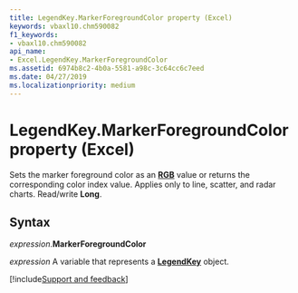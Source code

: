 ```yaml
---
title: LegendKey.MarkerForegroundColor property (Excel)
keywords: vbaxl10.chm590082
f1_keywords:
- vbaxl10.chm590082
api_name:
- Excel.LegendKey.MarkerForegroundColor
ms.assetid: 6974b8c2-4b0a-5581-a98c-3c64cc6c7eed
ms.date: 04/27/2019
ms.localizationpriority: medium
---
```



# LegendKey.MarkerForegroundColor property (Excel)

Sets the marker foreground color as an **[RGB](../Language/Reference/User-Interface-Help/rgb-function.md)** value or returns the corresponding color index value. Applies only to line, scatter, and radar charts. Read/write **Long**.


## Syntax

_expression_.**MarkerForegroundColor**

_expression_ A variable that represents a **[LegendKey](excel.legendkey(object).md)** object.




[!include[Support and feedback](~/includes/feedback-boilerplate.md)]